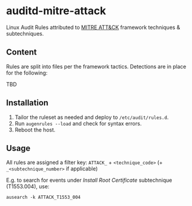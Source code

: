# auditd-mitre-attack
Linux Audit Rules attributed to [MITRE ATT\&CK](https://attack.mitre.org/matrices/enterprise/linux/) framework techniques & subtechniques.

## Content
Rules are split into files per the framework tactics. Detections are in place for the following:

TBD

## Installation
1. Tailor the ruleset as needed and deploy to `/etc/audit/rules.d`.
2. Run `augenrules --load` and check for syntax errors.
3. Reboot the host.

## Usage
All rules are assigned a filter key: `ATTACK_` + `<technique_code>` (+ `_<subtechnique_number>` if applicable)

E.g. to search for events under *Install Root Certificate* subtechnique (T1553.004), use:

```
ausearch -k ATTACK_T1553_004
```
